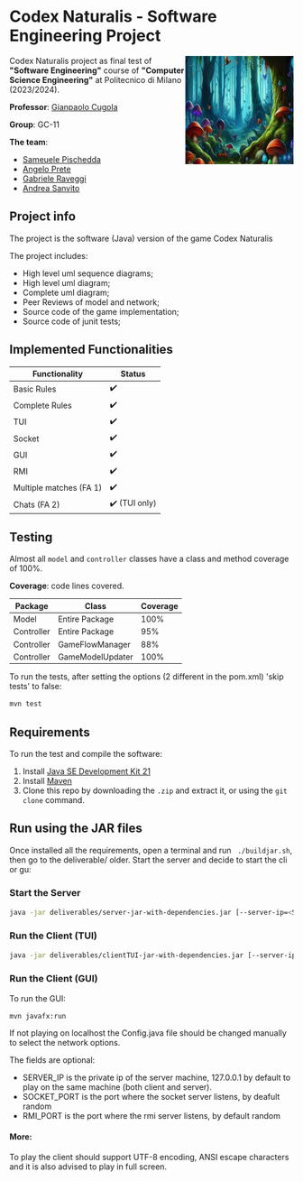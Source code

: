# Codex Naturalis - Software Engineering Project

<img src="src/main/resources/images/bg_menu.png" width=192px height=192px align="right"  alt="Codex Naturalis Logo"/>

Codex Naturalis project as final test of **"Software Engineering"** course of **"Computer Science Engineering"** at Politecnico di Milano (2023/2024). <br />

**Professor**: [Gianpaolo Cugola](https://cugola.faculty.polimi.it/)

**Group**: GC-11

**The team**: 
- [Sameuele Pischedda](https://github.com/spische)
- [Angelo Prete](https://github.com/angpre)
- [Gabriele Raveggi](https://github.com/raveeee0)
- [Andrea Sanvito](https://github.com/andsanv)

## Project info
The project is the software (Java) version of the game Codex Naturalis

The project includes:
- High level uml sequence diagrams;
- High level uml diagram;
- Complete uml diagram;
- Peer Reviews of model and network;
- Source code of the game implementation;
- Source code of junit tests;

## Implemented Functionalities

| Functionality               | Status             |
|-----------------------------|--------------------|
| Basic Rules                 | :heavy_check_mark: |
| Complete Rules              | :heavy_check_mark:  |
| TUI                         | :heavy_check_mark: |
| Socket                      | :heavy_check_mark: |
| GUI                         | :heavy_check_mark: |
| RMI                         | :heavy_check_mark: |
| Multiple matches (FA 1)     | :heavy_check_mark: |
| Chats (FA 2)                | :heavy_check_mark: (TUI only)|

## Testing

Almost all `model` and `controller` classes have a class and method coverage of 100%.

**Coverage**: code lines covered.

| Package    | Class          | Coverage      |
|------------|----------------|---------------|
| Model      | Entire Package | 100% |
| Controller | Entire Package | 95%  |
| Controller | GameFlowManager  | 88% |
| Controller | GameModelUpdater     | 100%  |

To run the tests, after setting the options (2 different in the pom.xml) 'skip tests' to false:
```bash
mvn test
```

## Requirements

To run the test and compile the software:

1. Install [Java SE Development Kit 21](https://docs.oracle.com/en/java/javase/21/)
2. Install [Maven](https://maven.apache.org/install.html)
3. Clone this repo by downloading the `.zip` and extract it, or using the `git clone` command.

## Run using the JAR files
Once installed all the requirements, open a terminal and run ``` ./buildjar.sh```, then go to the deliverable/ older.
Start the server and decide to start the cli or gu:

### Start the Server
```bash
java -jar deliverables/server-jar-with-dependencies.jar [--server-ip=<SERVER_IP>] [--socket-port=<SOCKET_PORT>] [--rmi-port=<RMI_PORT>]
```

### Run the Client (TUI)
```bash
java -jar deliverables/clientTUI-jar-with-dependencies.jar [--server-ip=<SERVER_IP>] [--socket-port=<SOCKET_PORT>] [--rmi-port=<RMI_PORT>]
```

### Run the Client (GUI)
To run the GUI:
```bash
mvn javafx:run
```
If not playing on localhost the Config.java file should be changed manually to select the network options.

The fields are optional:
- SERVER_IP is the private ip of the server machine, 127.0.0.1 by default to play on the same machine (both client and server). 
- SOCKET_PORT is the port where the socket server listens, by deafult random
- RMI_PORT is the port where the rmi server listens, by default random


#### More:
To play the client should support UTF-8 encoding, ANSI escape characters and it is also advised to play in full screen.
